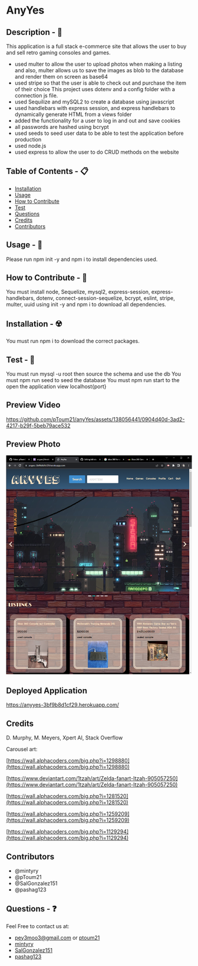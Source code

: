 # AnyYes

## Description - 💠
This application is a full stack e-commerce site that allows the user to buy and sell retro gaming consoles and games.
* used multer to allow the user to upload photos when making a listing and also, multer allows us to save the images as blob to the database and render them on screen as base64
* used stripe so that the user is able to check out and purchase the item of their choice
This project uses dotenv and a config folder with a connection js file.
* used Sequilize and mySQL2 to create a database using javascript
* used handlebars with express session, and express handlebars to dynamically generate HTML from a views folder
* added the functionality for a user to log in and out and save cookies
* all passwords are hashed using bcrypt
* used seeds to seed user data to be able to test the application before production
* used node.js
* used express to allow the user to do CRUD methods on the website


## Table of Contents - 📋
* [Installation](#installation---☢️)
* [Usage](#usage---💎)
* [How to Contribute](#how-to-contribute---🍴)
* [Test](#test---🧪)
* [Questions](#questions---❓)
* [Credits](#credits---🤝)
* [Contributors](#contriubutors)

## Usage - 💎
Please run npm init -y and npm i to install dependencies used.

## How to Contribute - 🍴
You must install node, Sequelize, mysql2, express-session, express-handlebars, dotenv, connect-session-sequelize, bcrypt, eslint, stripe, multer, uuid using init -y and npm i to download all dependencies.

## Installation - ☢️
 You must run npm i to download the correct packages.

## Test - 🧪
You must run mysql -u root then source the schema and use the db
You must npm run seed to seed the database
You must npm run start to the open the application view localhost{port}

## Preview Video
https://github.com/pToum21/anyYes/assets/138056441/0904d40d-3ad2-4217-b29f-5beb79ace532

## Preview Photo
![AnyYes preview](./public/photos/AnyYes%20-%20Google%20Chrome%2012_7_2023%203_09_16%20PM.png)

## Deployed Application
https://anyyes-3bf9b8d1cf29.herokuapp.com/

## Credits
D. Murphy, M. Meyers, Xpert AI, Stack Overflow

Carousel art:

[https://wall.alphacoders.com/big.php?i=1298880](https://wall.alphacoders.com/big.php?i=1298880)

[https://www.deviantart.com/1tzah/art/Zelda-fanart-Itzah-905057250](https://www.deviantart.com/1tzah/art/Zelda-fanart-Itzah-905057250)

[https://wall.alphacoders.com/big.php?i=1281520](https://wall.alphacoders.com/big.php?i=1281520)

[https://wall.alphacoders.com/big.php?i=1259209](https://wall.alphacoders.com/big.php?i=1259209)

[https://wall.alphacoders.com/big.php?i=1129294](https://wall.alphacoders.com/big.php?i=1129294)

## Contributors 
* @mintyry
* @pToum21
* @SalGonzalez151
* @pashag123

## Questions - ❓
Feel Free to contact us at:

- pey3moo3@gmail.com or [ptoum21](https://github.com/ptoum21)
- [mintyry](https://github.com/mintyry)
- [SalGonzalez151](https://github.com/SalGonzalez151)
- [pashag123](https://github.com/pashag123)
